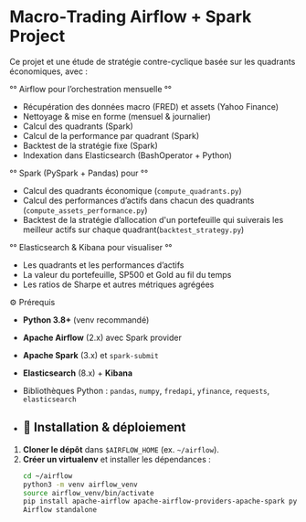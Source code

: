 # Macro‐Trading Airflow + Spark Project

Ce projet et une étude de stratégie contre-cyclique basée sur les quadrants économiques, avec :

°° Airflow pour l’orchestration mensuelle °°
  - Récupération des données macro (FRED) et assets (Yahoo Finance)
  - Nettoyage & mise en forme (mensuel & journalier)
  - Calcul des quadrants (Spark)
  - Calcul de la performance par quadrant (Spark)
  - Backtest de la stratégie fixe (Spark)
  - Indexation dans Elasticsearch (BashOperator + Python)

°° Spark (PySpark + Pandas) pour °°
  - Calcul des quadrants économique  (`compute_quadrants.py`)
  - Calcul des performances d’actifs dans chacun des quadrants  (`compute_assets_performance.py`)
  - Backtest de la stratégie d’allocation d'un portefeuille qui suiverais les meilleur actifs sur chaque quadrant(`backtest_strategy.py`)

°° Elasticsearch & Kibana pour visualiser °°
  - Les quadrants et les performances d’actifs
  - La valeur du portefeuille, SP500 et Gold au fil du temps  
  - Les ratios de Sharpe et autres métriques agrégées
 
 ⚙️ Prérequis

- **Python 3.8+** (venv recommandé)  
- **Apache Airflow** (2.x) avec Spark provider  
- **Apache Spark** (3.x) et `spark-submit`  
- **Elasticsearch** (8.x) + **Kibana**  
- Bibliothèques Python : `pandas`, `numpy`, `fredapi`, `yfinance`, `requests`, `elasticsearch`

- ## 🚀 Installation & déploiement

1. **Cloner le dépôt** dans `$AIRFLOW_HOME` (ex. `~/airflow`).  
2. **Créer un virtualenv** et installer les dépendances :
   ```bash
   cd ~/airflow
   python3 -m venv airflow_venv
   source airflow_venv/bin/activate
   pip install apache-airflow apache-airflow-providers-apache-spark pyspark pandas numpy fredapi yfinance requests elasticsearch
   Airflow standalone
   
